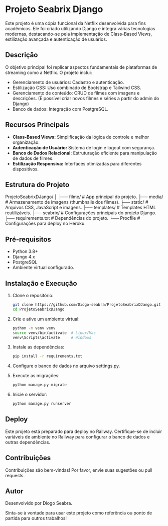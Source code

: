 # Projeto Seabrix Django

Este projeto é uma cópia funcional da Netflix desenvolvida para fins acadêmicos. Ele foi criado utilizando Django e integra várias tecnologias modernas, destacando-se pela implementação de Class-Based Views, estilização avançada e autenticação de usuários.

## Descrição

O objetivo principal foi replicar aspectos fundamentais de plataformas de streaming como a Netflix. O projeto inclui:

* Gerenciamento de usuários: Cadastro e autenticação.
* Estilização CSS: Uso combinado de Bootstrap e Tailwind CSS.
* Gerenciamento de conteúdo: CRUD de filmes com imagens e descrições. (É possível criar novos filmes e séries a partir do admin do Django)
* Banco de dados: Integração com PostgreSQL.

## Recursos Principais

* **Class-Based Views:** Simplificação da lógica de controle e melhor organização.
* **Autenticação de Usuário:** Sistema de login e logout com segurança.
* **Banco de Dados Relacional:** Estruturação eficiente para manipulação de dados de filmes.
* **Estilização Responsiva:** Interfaces otimizadas para diferentes dispositivos.

## Estrutura do Projeto

ProjetoSeabrixDJango/
│
├── filme/               # App principal do projeto.
├── media/               # Armazenamento de imagens (thumbnails dos filmes).
├── static/              # Arquivos CSS, JavaScript e imagens.
├── templates/           # Templates HTML reutilizáveis.
├── seabrix/             # Configurações principais do projeto Django.
├── requirements.txt     # Dependências do projeto.
└── Procfile             # Configurações para deploy no Heroku.

## Pré-requisitos

* Python 3.8+
* Django 4.x
* PostgreSQL
* Ambiente virtual configurado.

## Instalação e Execução

1. Clone o repositório:
   ```bash
   git clone https://github.com/Diogo-seabra/ProjetoSeabrixDJango.git
   cd ProjetoSeabrixDJango
   
2. Crie e ative um ambiente virtual:
   ````bash
   python -m venv venv
   source venv/bin/activate  # Linux/Mac
   venv\Scripts\activate     # Windows
   
3. Instale as dependências:
   ````bash
   pip install -r requirements.txt

4. Configure o banco de dados no arquivo settings.py.

5. Execute as migrações:
   ````bash
   python manage.py migrate

6. Inicie o servidor:
   ````bash
   python manage.py runserver

## Deploy

Este projeto está preparado para deploy no Railway.
Certifique-se de incluir variáveis de ambiente no Railway para configurar o banco de dados e outras dependências.

## Contribuições

Contribuições são bem-vindas! Por favor, envie suas sugestões ou pull requests.

## Autor

Desenvolvido por Diogo Seabra.

Sinta-se à vontade para usar este projeto como referência ou ponto de partida para outros trabalhos!



   
